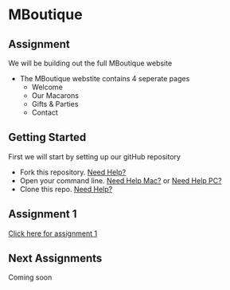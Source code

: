 # MBoutique

## Assignment
We will be building out the full MBoutique website
- The MBoutique webstite contains 4 seperate pages
  - Welcome
  - Our Macarons
  - Gifts & Parties
  - Contact

## Getting Started
First we will start by setting up our gitHub repository
- Fork this repository. <a href="#" target="_blank">Need Help?</a>
- Open your command line. <a href="#" target="_blank">Need Help Mac?</a> or <a href="#" target="_blank">Need Help PC?</a>
- Clone this repo. <a href="#" target="_blank">Need Help?</a>

## Assignment 1
<a href="https://github.com/Learning-Fuze/mboutique/tree/assignment_1" target="_blank">Click here for assignment 1</a>

## Next Assignments
Coming soon
